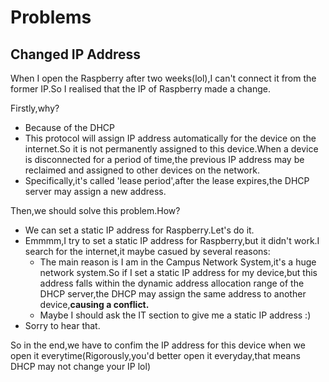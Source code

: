# Problems

## Changed IP Address

When I open the Raspberry after two weeks(lol),I can't connect it from the former IP.So I realised that the IP of Raspberry made a  change.

Firstly,why?

- Because of the DHCP
- This protocol will assign IP address automatically for the device on the internet.So it is not permanently assigned to this device.When a device is disconnected for a period of time,the previous IP address may be reclaimed and assigned to other devices on the network.
- Specifically,it's called 'lease period',after the lease expires,the DHCP server may assign a new address.

Then,we should solve this problem.How?

- We can set a static IP address for Raspberry.Let's do it.
- Emmmm,I try to set a static IP address for Raspberry,but it didn't work.I search for the internet,it maybe casued by several reasons:
  - The main reason is I am in the Campus Network System,it's a  huge network system.So if I set a static IP address for my device,but this address falls within the dynamic address allocation range of the DHCP server,the DHCP may assign the same address to another device,**causing a conflict.**
  - Maybe I should ask the IT section to give me a static IP address :)
- Sorry to hear that.

So in the end,we have to confim the IP address for this device when we open it everytime(Rigorously,you'd better open it everyday,that means DHCP may not change your IP lol)